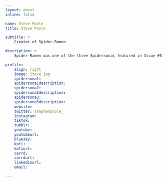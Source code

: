 ```yaml
---
layout: about
inline: false

name: Steve Poole
title: Steve Poole

subtitle: >
    Creator of Spider-Ramen

description: >
    Spider-Ramen was one of the three Spidersonas featured in Issue #5 of Spider-Verse (2019-2020).

profile: 
    align: right
    image: Steve.jpg
    spidersona1:
    spidersona1description:
    spidersona2:
    spidersona2description:
    spidersona3:
    spidersona3description:
    website: 
    twitter: stephenpoole_
    instagram: 
    tiktok: 
    tumblr:
    youtube: 
    youtubeurl:
    bluesky: 
    kofi: 
    kofiurl: 
    carrd: 
    carrdurl: 
    linkedinurl: 
    email: 

---
```


<!-- longer bio here -->

